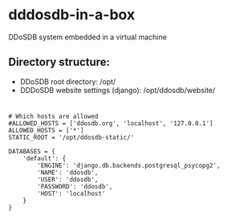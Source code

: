 # dddosdb-in-a-box
DDoSDB system embedded in a virtual machine 



## Directory structure:

  - DDoSDB root directory: /opt/
  - DDDoSDB website settings (django): /opt/ddosdb/website/
  
###
###


```shell

# Which hosts are allowed
#ALLOWED_HOSTS = ['ddosdb.org', 'localhost', '127.0.0.1']
ALLOWED_HOSTS = ['*']
STATIC_ROOT = '/opt/ddosdb-static/'

DATABASES = {
    'default': {
        'ENGINE': 'django.db.backends.postgresql_psycopg2',
        'NAME': 'ddosdb',
        'USER': 'ddosdb',
        'PASSWORD': 'ddosdb',
        'HOST': 'localhost'
    }
}
```

